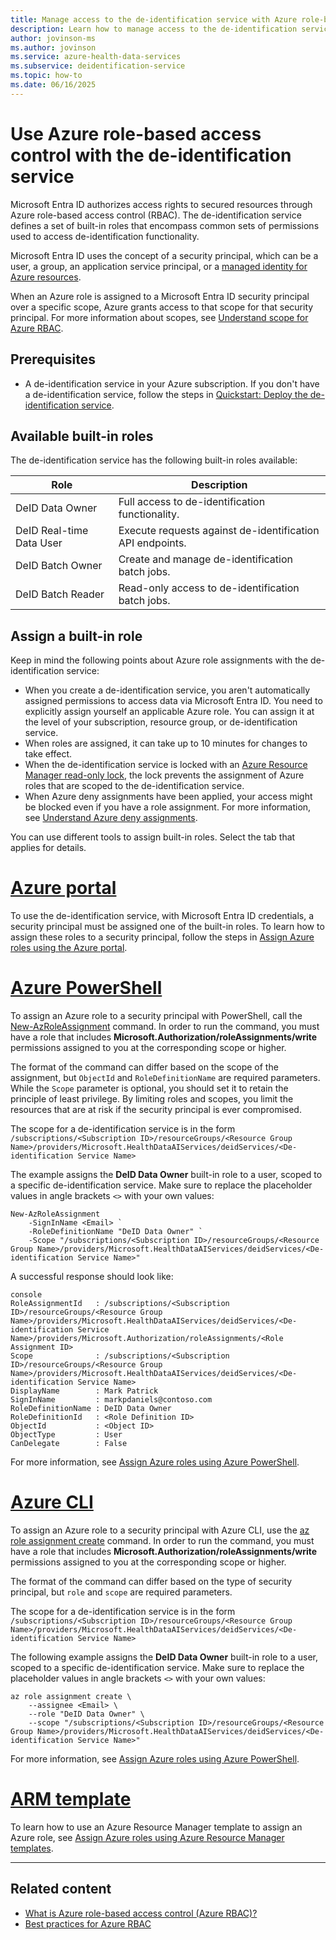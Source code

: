 ```yaml
---
title: Manage access to the de-identification service with Azure role-based access control (RBAC) in Azure Health Data Services
description: Learn how to manage access to the de-identification service using Azure role-based access control.
author: jovinson-ms
ms.author: jovinson
ms.service: azure-health-data-services
ms.subservice: deidentification-service
ms.topic: how-to
ms.date: 06/16/2025
---
```


# Use Azure role-based access control with the de-identification service

Microsoft Entra ID authorizes access rights to secured resources through Azure role-based access control (RBAC). The de-identification service defines a set of built-in roles that encompass common sets of permissions used to access de-identification functionality.

Microsoft Entra ID uses the concept of a security principal, which can be a user, a group, an application service principal, or a [managed identity for Azure resources](/entra/identity/managed-identities-azure-resources/overview).

When an Azure role is assigned to a Microsoft Entra ID security principal over a specific scope, Azure grants access to that scope for that security principal. For more information about scopes, see [Understand scope for Azure RBAC](/azure/role-based-access-control/scope-overview).

## Prerequisites

- A de-identification service in your Azure subscription. If you don't have a de-identification service, follow the steps in [Quickstart: Deploy the de-identification service](quickstart.md).

## Available built-in roles

The de-identification service has the following built-in roles available:

|Role |Description |
|-----|------------|
|DeID Data Owner |Full access to de-identification functionality. |
|DeID Real-time Data User |Execute requests against de-identification API endpoints. |
|DeID Batch Owner |Create and manage de-identification batch jobs. |
|DeID Batch Reader |Read-only access to de-identification batch jobs. |

## Assign a built-in role

Keep in mind the following points about Azure role assignments with the de-identification service:

- When you create a de-identification service, you aren't automatically assigned permissions to access data via Microsoft Entra ID. You need to explicitly assign yourself an applicable Azure role. You can assign it at the level of your subscription, resource group, or de-identification service.
- When roles are assigned, it can take up to 10 minutes for changes to take effect.
- When the de-identification service is locked with an [Azure Resource Manager read-only lock](/azure/azure-resource-manager/management/lock-resources), the lock prevents the assignment of Azure roles that are scoped to the de-identification service.
- When Azure deny assignments have been applied, your access might be blocked even if you have a role assignment. For more information, see [Understand Azure deny assignments](/azure/role-based-access-control/deny-assignments).

You can use different tools to assign built-in roles. Select the tab that applies for details.

# [Azure portal](#tab/azure-portal)

To use the de-identification service, with Microsoft Entra ID credentials, a security principal must be assigned one of the built-in roles. To learn how to assign these roles to a security principal, follow the steps in [Assign Azure roles using the Azure portal](/azure/role-based-access-control/role-assignments-portal).

# [Azure PowerShell](#tab/azure-powershell)

To assign an Azure role to a security principal with PowerShell, call the [New-AzRoleAssignment](/powershell/module/az.resources/new-azroleassignment) command. In order to run the command, you must have a role that includes **Microsoft.Authorization/roleAssignments/write** permissions assigned to you at the corresponding scope or higher.

The format of the command can differ based on the scope of the assignment, but `ObjectId` and `RoleDefinitionName` are required parameters. While the `Scope` parameter is optional, you should set it to retain the principle of least privilege. By limiting roles and scopes, you limit the resources that are at risk if the security principal is ever compromised.

The scope for a de-identification service is in the form `/subscriptions/<Subscription ID>/resourceGroups/<Resource Group Name>/providers/Microsoft.HealthDataAIServices/deidServices/<De-identification Service Name>`

The example assigns the **DeID Data Owner** built-in role to a user, scoped to a specific de-identification service. Make sure to replace the placeholder values 
in angle brackets `<>` with your own values:

```azurepowershell
New-AzRoleAssignment 
	-SignInName <Email> `
	-RoleDefinitionName "DeID Data Owner" `
	-Scope "/subscriptions/<Subscription ID>/resourceGroups/<Resource Group Name>/providers/Microsoft.HealthDataAIServices/deidServices/<De-identification Service Name>"
```

A successful response should look like:

```
console
RoleAssignmentId   : /subscriptions/<Subscription ID>/resourceGroups/<Resource Group Name>/providers/Microsoft.HealthDataAIServices/deidServices/<De-identification Service Name>/providers/Microsoft.Authorization/roleAssignments/<Role Assignment ID>
Scope              : /subscriptions/<Subscription ID>/resourceGroups/<Resource Group Name>/providers/Microsoft.HealthDataAIServices/deidServices/<De-identification Service Name>
DisplayName        : Mark Patrick
SignInName         : markpdaniels@contoso.com
RoleDefinitionName : DeID Data Owner
RoleDefinitionId   : <Role Definition ID>
ObjectId           : <Object ID>
ObjectType         : User
CanDelegate        : False
```

For more information, see [Assign Azure roles using Azure PowerShell](/azure/role-based-access-control/role-assignments-powershell).

# [Azure CLI](#tab/azure-pcli)

To assign an Azure role to a security principal with Azure CLI, use the [az role assignment create](/cli/azure/role/assignment) command. In order to run the command, you must have a role that includes **Microsoft.Authorization/roleAssignments/write** permissions assigned to you at the corresponding scope or higher.

The format of the command can differ based on the type of security principal, but `role` and `scope` are required parameters.

The scope for a de-identification service is in the form `/subscriptions/<Subscription ID>/resourceGroups/<Resource Group Name>/providers/Microsoft.HealthDataAIServices/deidServices/<De-identification Service Name>`

The following example assigns the **DeID Data Owner** built-in role to a user, scoped to a specific de-identification service. Make sure to replace the placeholder values in angle brackets `<>` with your own values:

```azurecli
az role assignment create \
	--assignee <Email> \
	--role "DeID Data Owner" \
	--scope "/subscriptions/<Subscription ID>/resourceGroups/<Resource Group Name>/providers/Microsoft.HealthDataAIServices/deidServices/<De-identification Service Name>"
```

For more information, see [Assign Azure roles using Azure PowerShell](/azure/role-based-access-control/role-assignments-cli).

# [ARM template](#tab/azure-resource-manager)

To learn how to use an Azure Resource Manager template to assign an Azure role, see [Assign Azure roles using Azure Resource Manager templates](/azure/role-based-access-control/role-assignments-template).

---

## Related content

- [What is Azure role-based access control (Azure RBAC)?](/azure/role-based-access-control/overview)
- [Best practices for Azure RBAC](/azure/role-based-access-control/best-practices)
